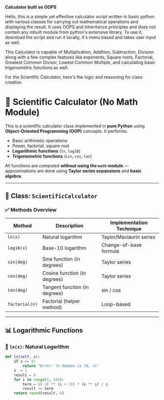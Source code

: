 **Calculator built on OOPS**



Hello, this is a simple yet effective calculator script written in basic python with various classes for carrying out mathematical operations and displaying the result.
It uses OOPS and Inheritance principles and does not contain any inbuilt module from python's extensive library.
To use it, download the script and run it locally, it's menu based and takes user input as well.


This Calculator is capable of Multiplication, Addition, Subtraction, Division along with a few complex features like exponents, Square roots, Factorial, Greatest Common Divisor, Lowest Common Multiple, and calculating basic trigonometric functions as well.


For the Scientific Calculator, here's the logic and reasoning for class creation


# 📐 Scientific Calculator (No Math Module)

This is a scientific calculator class implemented in **pure Python** using **Object-Oriented Programming (OOP)** concepts. It performs:

- Basic arithmetic operations
- Power, factorial, square root
- **Logarithmic functions** (`ln`, `log10`)
- **Trigonometric functions** (`sin`, `cos`, `tan`)

All functions are computed **without using the `math` module** — approximations are done using **Taylor series expansions** and **basic algebra**.

---

## 🧠 Class: `ScientificCalculator`

### ✅ Methods Overview

| Method       | Description                         | Implementation Technique       |
|--------------|-------------------------------------|--------------------------------|
| `ln(x)`      | Natural logarithm                   | Taylor/Maclaurin series        |
| `log10(x)`   | Base-10 logarithm                   | Change-of-base formula         |
| `sin(deg)`   | Sine function (in degrees)          | Taylor series                  |
| `cos(deg)`   | Cosine function (in degrees)        | Taylor series                  |
| `tan(deg)`   | Tangent function (in degrees)       | sin / cos                      |
| `factorial(n)` | Factorial (helper method)        | Loop-based                     |

---

## 📊 Logarithmic Functions

### 🔹 `ln(x)`: Natural Logarithm

```python
def ln(self, x):
    if x <= 0:
        return "Error: ln domain is (0, ∞)"
    x -= 1
    result = 0
    for i in range(1, 100):
        term = ((-1) ** (i + 1)) * (x ** i) / i
        result += term
    return round(result, 6)
